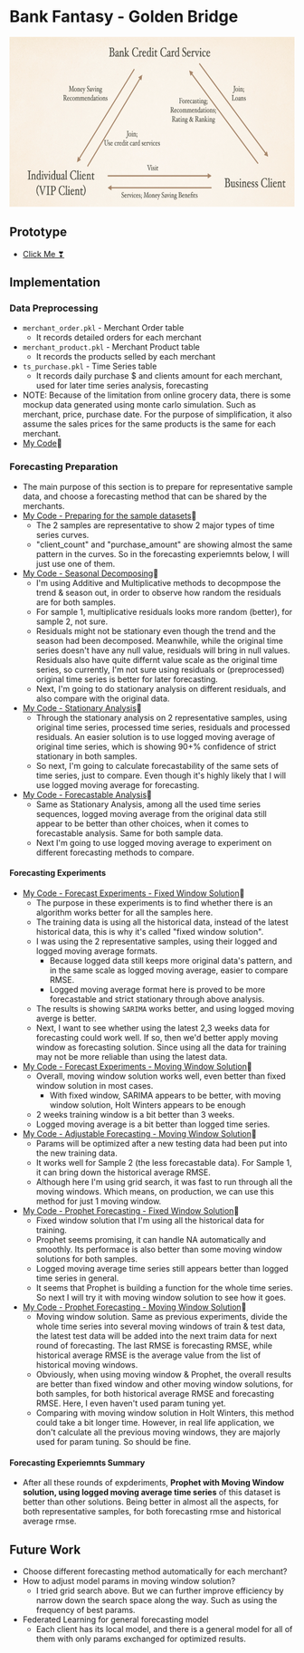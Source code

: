# Bank Fantasy - Golden Bridge

<p align="center">
<img src="https://github.com/hanhanwu/Hanhan_Break_the_Limits/blob/master/Bank_Fantasy/Golden_Bridge/imgs/golden_triangle.png" width="600" height="300" />
</p>

## Prototype
* [Click Me ❣][1]

## Implementation
### Data Preprocessing
* `merchant_order.pkl` - Merchant Order table
  * It records detailed orders for each merchant
* `merchant_product.pkl` - Merchant Product table
  * It records the products selled by each merchant
* `ts_purchase.pkl` - Time Series table
  * It records daily purchase $ and clients amount for each merchant, used for later time series analysis, forecasting
* NOTE: Because of the limitation from online grocery data, there is some mockup data generated using monte carlo simulation. Such as merchant, price, purchase date. For the purpose of simplification, it also assume the sales prices for the same products is the same for each merchant.
* [My Code][2]💖

### Forecasting Preparation
* The main purpose of this section is to prepare for representative sample data, and choose a forecasting method that can be shared by the merchants.
* [My Code - Preparing for the sample datasets][3]💖
  * The 2 samples are representative to show 2 major types of time series curves.
  * "client_count" and "purchase_amount" are showing almost the same pattern in the curves. So in the forecasting experiemnts below, I will just use one of them.
* [My Code - Seasonal Decomposing][4]💖
  * I'm using Additive and Multiplicative methods to decopmpose the trend & season out, in order to observe how random the residuals are for both samples.
  * For sample 1, multiplicative residuals looks more random (better), for sample 2, not sure.
  * Residuals might not be stationary even though the trend and the season had been decomposed. Meanwhile, while the original time series doesn't have any null value, residuals will bring in null values. Residuals also have quite differnt value scale as the original time series, so currently, I'm not sure using residuals or (preprocessed) original time series is better for later forecasting.
  * Next, I'm going to do stationary analysis on different residuals, and also compare with the original data.
* [My Code - Stationary Analysis][5]💖
  * Through the stationary analysis on 2 representative samples, using original time series, processed time series, residuals and processed residuals. An easier solution is to use logged moving average of original time series, which is showing 90+% confidence of strict stationary in both samples.
  * So next, I'm going to calculate forecastability of the same sets of time series, just to compare. Even though it's highly likely that I will use logged moving average for forecasting.
* [My Code - Forecastable Analysis][6]💖
  * Same as Stationary Analysis, among all the used time series sequences, logged moving average from the original data still appear to be better than other choices, when it comes to forecastable analysis. Same for both sample data.
  * Next I'm going to use logged moving average to experiment on different forecasting methods to compare.
  
#### Forecasting Experiments
* [My Code - Forecast Experiments - Fixed Window Solution][7]💖
  * The purpose in these experiments is to find whether there is an algorithm works better for all the samples here.
  * The training data is using all the historical data, instead of the latest historical data, this is why it's called "fixed window solution".
  * I was using the 2 representative samples, using their logged and logged moving average formats.
    * Because logged data still keeps more original data's pattern, and in the same scale as logged moving average, easier to compare RMSE.
    * Logged moving average format here is proved to be more forecastable and strict stationary through above analysis.
  * The results is showing `SARIMA` works better, and using logged moving averge is better.
  * Next, I want to see whether using the latest 2,3 weeks data for forecasting could work well. If so, then we'd better apply moving window as forecasting solution. Since using all the data for training may not be more reliable than using the latest data.
* [My Code - Forecast Experiments - Moving Window Solution][8]💖
  * Overall, moving window solution works well, even better than fixed window solution in most cases.
    * With fixed window, SARIMA appears to be better, with moving window solution, Holt Winters appears to be enough
  * 2 weeks training window is a bit better than 3 weeks.
  * Logged moving average is a bit better than logged time series.
* [My Code - Adjustable Forecasting - Moving Window Solution][9]💖
  * Params will be optimized after a new testing data had been put into the new training data. 
  * It works well for Sample 2 (the less forecastable data). For Sample 1, it can bring down the historical average RMSE.
  * Although here I'm using grid search, it was fast to run through all the moving windows. Which means, on production, we can use this method for just 1 moving window.
* [My Code - Prophet Forecasting - Fixed Window Solution][10]💖
  * Fixed window solution that I'm using all the historical data for training.
  * Prophet seems promising, it can handle NA automatically and smoothly. Its performace is also better than some moving window solutions for both samples.
  * Logged moving average time series still appears better than logged time series in general.
  * It seems that Prophet is building a function for the whole time series. So next I will try it with moving window solution to see how it goes.
* [My Code - Prophet Forecasting - Moving Window Solution][11]💖
  * Moving window solution. Same as previous experiments, divide the whole time series into several moving windows of train & test data, the latest test data will be added into the next traim data for next round of forecasting. The last RMSE is forecasting RMSE, while historical average RMSE is the average value from the list of historical moving windows.
  * Obviously, when using moving window & Prophet, the overall results are better than fixed window and other moving window solutions, for both samples, for both historical average RMSE and forecasting RMSE. Here, I even haven't used param tuning yet.
  * Comparing with moving window solution in Holt Winters, this method could take a bit longer time. However, in real life application, we don't calculate all the previous moving windows, they are majorly used for param tuning. So should be fine.
  
#### Forecasting Experiemnts Summary
* After all these rounds of expderiments, <b>Prophet with Moving Window solution, using logged moving average time series</b> of this dataset is better than other solutions. Being better in almost all the aspects, for both representative samples, for both forecasting rmse and historical average rmse.


## Future Work
* Choose different forecasting method automatically for each merchant?
* How to adjust model params in moving window solution?
  * I tried grid search above. But we can further improve efficiency by narrow down the search space along the way. Such as using the frequency of best params.
* Federated Learning for general forecasting model
  * Each client has its local model, and there is a general model for all of them with only params exchanged for optimized results.


[1]:https://github.com/hanhanwu/Hanhan_Break_the_Limits/blob/master/Bank_Fantasy/Golden_Bridge/prototype.pdf
[2]:https://github.com/hanhanwu/Hanhan_Break_the_Limits/blob/master/Bank_Fantasy/Golden_Bridge/data_preprocessing.ipynb
[3]:https://github.com/hanhanwu/Hanhan_Break_the_Limits/blob/master/Bank_Fantasy/Golden_Bridge/purchase_times_series_preparation.ipynb
[4]:https://github.com/hanhanwu/Hanhan_Break_the_Limits/blob/master/Bank_Fantasy/Golden_Bridge/seasonal_decomposing.ipynb
[5]:https://github.com/hanhanwu/Hanhan_Break_the_Limits/blob/master/Bank_Fantasy/Golden_Bridge/stationary_analysis.ipynb
[6]:https://github.com/hanhanwu/Hanhan_Break_the_Limits/blob/master/Bank_Fantasy/Golden_Bridge/forecastable_analysis.ipynb
[7]:https://github.com/hanhanwu/Hanhan_Break_the_Limits/blob/master/Bank_Fantasy/Golden_Bridge/forecast_experiemnts.ipynb
[8]:https://github.com/hanhanwu/Hanhan_Break_the_Limits/blob/master/Bank_Fantasy/Golden_Bridge/forecast_moving_window.ipynb
[9]:https://github.com/hanhanwu/Hanhan_Break_the_Limits/blob/master/Bank_Fantasy/Golden_Bridge/adjustable_forecasting.ipynb
[10]:https://github.com/hanhanwu/Hanhan_Break_the_Limits/blob/master/Bank_Fantasy/Golden_Bridge/prophet_forecast.ipynb
[11]:https://github.com/hanhanwu/Hanhan_Break_the_Limits/blob/master/Bank_Fantasy/Golden_Bridge/prophet_forecast_moving_window.ipynb
